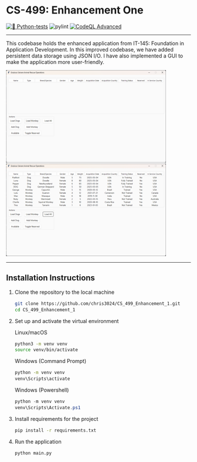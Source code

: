 # CS-499: Enhancement One
[![🐍  Python-tests](https://github.com/chris3024/CS_499_Enhancement_1/actions/workflows/python-tests.yml/badge.svg)](https://github.com/chris3024/CS_499_Enhancement_1/actions/workflows/python-tests.yml)
![pylint](https://img.shields.io/badge/PyLint-9.92-yellow?logo=python&logoColor=white)
[![CodeQL Advanced](https://github.com/chris3024/CS_499_Enhancement_1/actions/workflows/codeql.yml/badge.svg)](https://github.com/chris3024/CS_499_Enhancement_1/actions/workflows/codeql.yml)
___
This codebase holds the enhanced application from IT-145: Foundation in Application Development. In this improved codebase, we have added persistent data storage using JSON I/O. I have also implemented
a GUI to make the application more user-friendly.

<img src="Screenshot 2025-05-18 125114.png" alt="New GUI for application" width="436" height="252"/><img src="Screenshot 2025-05-18 125121.png" alt="New GUI for application" width="436" height="252"/>
___
## Installation Instructions

1. Clone the repository to the local machine
    ```bash
    git clone https://github.com/chris3024/CS_499_Enhancement_1.git
    cd CS_499_Enhancement_1
    ```
2. Set up and activate the virtual environment

   Linux/macOS
   ```bash
   python3 -m venv venv
   source venv/bin/activate
   ```
   Windows (Command Prompt)
   ```cmd
   python -m venv venv
   venv\Scripts\activate
   ```
   Windows (Powershell)
   ```powershell
   python -m venv venv
   venv\Scripts\Activate.ps1
   ```
3. Install requirements for the project
    ```bash
    pip install -r requirements.txt
    ```
4. Run the application
   ```bash
   python main.py
   ```

